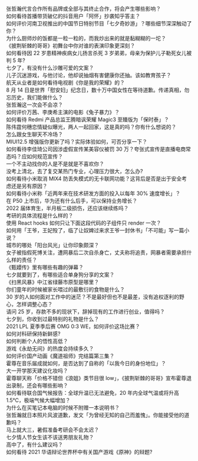 张哲瀚代言合作所有品牌或全部与其终止合作，将会产生哪些影响？  
如何看待首播带货破亿的抖音用户「阿怀」抄袭知乎答主？  
如何评价河南卫视推出的中国节日特别节目「七夕奇妙游」？哪些细节深深触动了你？  
为什么厨师炒的饭都是一粒一粒的，而我炒出来的就是黏糊糊的一坨？  
《披荆斩棘的哥哥》初舞台中你对谁的表演印象更深刻？  
如何看待因 22 岁患精神疾病女儿扬言杀死 3 岁弟弟，母亲为保护儿子勒死女儿被判 5 年?  
七夕了，有没有什么沙雕可爱的文案？  
儿子沉迷游戏，与他讨论，他却说抽烟有害健康你还抽。该如教育孩子？  
航天从业者是如何看待电视剧《你是我的荣耀》的？  
8 月 14 日是世界「慰安妇」纪念日，数十万中国女性在等待道歉。传递真相，勿忘历史，我们能做什么？  
张哲瀚这一次会不会凉？  
如何评价万茜、李庚希主演的电影《兔子暴力》？  
如何看待 Redmi 产品总监王腾暗讽荣耀 Magic3 至臻版为「保时泰」？  
陈伟霆何穗恋情疑似曝光，两人一起回家，这是真的吗？你有什么想说的？  
怎么跟女生聊天不冷场？  
MIUI12.5 增强版你更新了吗？实际体验如何，可否分享一下？  
如何看待李佳琦公司因涉虚假宣传某美容仪被罚 30 万？夸张式宣传是直播电商常态吗？应如何规范宣传？  
一个不主动找你的人是不是就是不喜欢你？  
没考上清北，去了复交某热门专业，心理压力很大，怎么办?  
如何看待小米取消 MIX4 防丢失模式的无卡联网功能？这背后是否是出于安全考虑还是另有原因？  
如何看待小米称「近两年来在技术研发方面的投入以每年 30% 速度增长」？  
在 P50 上市后，华为还有什么后手，可以保持业务增长？  
2022 届体育生，半月板二级损伤，还应该继续练吗？  
考研的具体流程是什么样的？  
使用 React hooks 如何只让下面这段代码的子组件只 render 一次？  
如何用「王爷，王妃殁了，临了让奴婢过来求王爷一封休书」「不可能」写一篇小说？  
城市的哪处「阳台风光」让你印象颇深？  
女子被指假死博关注，遭网暴后二次自杀身亡，丈夫称将追责，网暴者需要承担什么样的责任？  
《甄嬛传》里有哪些有趣的弹幕？  
七夕就要到了，有哪些适合单身狗分享的文案？  
《扫黑风暴》中江省绿藤市原型是哪里？  
你们童年的时候被家长喂过的最敷衍的食物是什么？  
30 岁的人如何面对工作中的迷茫？不是最好但也不是最差，没有追权逐利的野心，怎样调整心态？  
请问 25 岁，存款不多的现状下，辞掉现有的工作进行创业，值得吗？  
七夕到，你收到过最特别的礼物是什么？  
2021 LPL 夏季季后赛 OMG 0:3 WE，如何评价这场比赛？  
如何对科研保持新鲜感?  
如何判断个人的悟性高低？  
游戏《永劫无间》的热度会持续多久？  
如何评价国产动画《魔道祖师》完结篇第三集？  
霍尊在音乐届成就如何，是否达到了自称的「以我今日的身份地位」？  
大一开学那天建议化妆吗？  
霍尊聊天称「价格不错但《浪姐》类节目很 low」，《披荆斩棘的哥哥》宣布霍尊退出录制，还会有哪些影响？  
如何看待联合国气候报告：全球升温已无法避免，20 年内全球气温或将升高 1.5℃，极端气候大幅增加？  
为什么在买笔记本电脑的时候不附赠一本说明书？  
张哲瀚就日本照片风波道歉，发文「为曾经无知的自己而羞愧」。你能接受他的道歉吗？  
马上就大三，暑假准备考研会不会太迟？  
七夕情人节女生该不该送男朋友礼物？  
高中了，有什么建议吗？  
如何看待 2021 华语辩论世界杯中有关国产游戏《原神》的辩题?  
